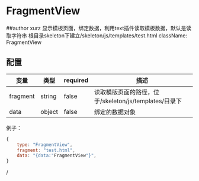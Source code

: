 # FragmentView
##author xurz
显示模板页面，绑定数据，利用text插件读取模板数据，默认是读取字符串
根目录skeleton下建立/skeleton/js/templates/test.html
className: FragmentView

## 配置

变量 | 类型 | required | 描述
----|------|----------|-----
fragment | string | false | 读取模版页面的路径，位于/skeleton/js/templates/目录下
data | object | false | 绑定的数据对象

例子：

```js
{
    type: "FragmentView",
    fragment: "test.html",
    data: "{data:"FragmentView"}",
}
```
/
